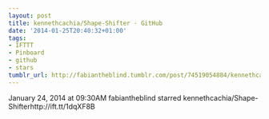 ```yaml
---
layout: post
title: kennethcachia/Shape-Shifter · GitHub
date: '2014-01-25T20:40:32+01:00'
tags:
- IFTTT
- Pinboard
- github
- stars
tumblr_url: http://fabiantheblind.tumblr.com/post/74519054884/kennethcachia-shape-shifter-github
---
```

January 24, 2014 at 09:30AM
fabiantheblind starred kennethcachia/Shape-Shifterhttp://ift.tt/1dqXF8B
